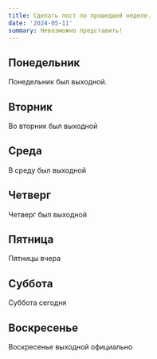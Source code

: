 ```yaml
---
title: Сделать пост по прошедшей неделе.
date: '2024-05-11'
summary: Невозможно представить!
---
```


## Понедельник

Понедельник был выходной.

## Вторник

Во вторник был выходной

## Среда

В среду был выходной

## Четверг

Четверг был выходной

## Пятница

Пятницы вчера

## Суббота

Суббота сегодня

## Воскресенье

Воскресенье выходной официально